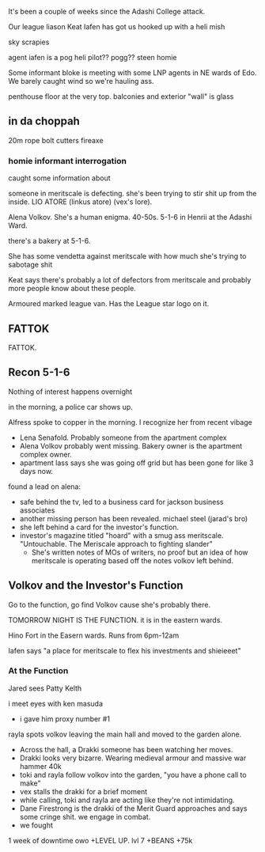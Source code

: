 It's been a couple of weeks since the Adashi College attack.

Our league liason Keat Iafen has got us hooked up with a heli mish

sky scrapies

agent iafen is a pog heli pilot?? pogg??
steen homie


Some informant bloke is meeting with some LNP agents in NE wards of Edo. 
We barely caught wind so we're hauling ass.

penthouse floor at the very top. balconies and exterior "wall" is glass 


## in da choppah
20m rope
bolt cutters
fireaxe
 


### homie informant interrogation

caught some information about 

someone in meritscale is defecting. she's been trying to stir shit up from the inside. LIO ATORE (linkus atore) (vex's lore).

Alena Volkov. She's a human enigma. 40-50s. 
5-1-6 in Henrii at the Adashi Ward.

there's a bakery at 5-1-6.

She has some vendetta against meritscale with how much she's trying to sabotage shit 

Keat says there's probably a lot of defectors from meritscale and probably more people know about these people.

Armoured marked league van. Has the League star logo on it.


## FATTOK
FATTOK. 


## Recon 5-1-6
Nothing of interest happens overnight

in the morning, a police car shows up. 

Alfress spoke to copper in the morning. I recognize her from recent vibage
- Lena Senafold. Probably someone from the apartment complex
- Alena Volkov probably went missing. Bakery owner is the apartment complex owner. 
- apartment lass says she was going off grid but has been gone for like 3 days now.

found a lead on alena:
 - safe behind the tv, led to a business card for jackson business associates 
 - another missing person has been revealed. michael steel (jarad's bro)
 - she left behind a card for the investor's function. 
 - investor's magazine titled "hoard" with a smug ass meritscale. 
     "Untouchable. The Meriscale approach to fighting slander"
     - She's written notes of MOs of writers, no proof but an idea of how meritscale is operating based off the notes volkov left behind.


## Volkov and the Investor's Function
Go to the function, go find Volkov cause she's probably there.

TOMORROW NIGHT IS THE FUNCTION. it is in the eastern wards.

Hino Fort in the Easern wards. Runs from 6pm-12am

Iafen says "a place for meritscale to flex his investments and shieieeet"

### At the Function

Jared sees Patty Kelth

i meet eyes with ken masuda
 - i gave him proxy number #1 

rayla spots volkov leaving the main hall and moved to the garden alone.
 - Across the hall, a Drakki someone has been watching her moves. 
 - Drakki looks very bizarre. Wearing medieval armour and massive war hammer 40k
 - toki and rayla follow volkov into the garden, "you have a phone call to make"
 - vex stalls the drakki for a brief moment
 - while calling, toki and rayla are acting like they're not intimidating.
 - Dane Firestrong is the drakki of the Merit Guard approaches and says some cringe shit. we engage in combat. 
 - we fought

1 week of downtime owo
+LEVEL UP. lvl 7
+BEANS
+75k